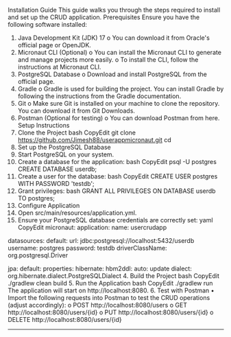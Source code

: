 Installation Guide
This guide walks you through the steps required to install and set up the CRUD application.
Prerequisites
Ensure you have the following software installed:
1.	Java Development Kit (JDK) 17
o	You can download it from Oracle's official page or OpenJDK.
2.	Micronaut CLI (Optional)
o	You can install the Micronaut CLI to generate and manage projects more easily.
o	To install the CLI, follow the instructions at Micronaut CLI.
3.	PostgreSQL Database
o	Download and install PostgreSQL from the official page.
4.	Gradle
o	Gradle is used for building the project. You can install Gradle by following the instructions from the Gradle documentation.
5.	Git
o	Make sure Git is installed on your machine to clone the repository. You can download it from Git Downloads.
6.	Postman (Optional for testing)
o	You can download Postman from here.
Setup Instructions
1. Clone the Project
bash
CopyEdit
git clone https://github.com/Jimesh88/userappmicronaut.git
cd <project-directory>
2. Set up the PostgreSQL Database
1.	Start PostgreSQL on your system.
2.	Create a database for the application:
bash
CopyEdit
psql -U postgres
CREATE DATABASE userdb;
3.	Create a user for the database:
bash
CopyEdit
CREATE USER postgres WITH PASSWORD 'testdb';
4.	Grant privileges:
bash
GRANT ALL PRIVILEGES ON DATABASE userdb TO postgres;
3. Configure Application
1.	Open src/main/resources/application.yml.
2.	Ensure your PostgreSQL database credentials are correctly set:
yaml
CopyEdit
micronaut:
  application:
    name: usercrudapp

datasources:
  default:
    url: jdbc:postgresql://localhost:5432/userdb
    username: postgres
    password: testdb
    driverClassName: org.postgresql.Driver

jpa:
  default:
    properties:
      hibernate:
        hbm2ddl:
          auto: update
        dialect: org.hibernate.dialect.PostgreSQLDialect
4. Build the Project
bash
CopyEdit
./gradlew clean build
5. Run the Application
bash
CopyEdit
./gradlew run
The application will start on http://localhost:8080.
6. Test with Postman
•	Import the following requests into Postman to test the CRUD operations (adjust accordingly):
o	POST http://localhost:8080/users
o	GET http://localhost:8080/users/{id}
o	PUT http://localhost:8080/users/{id}
o	DELETE http://localhost:8080/users/{id}
________________________________________

